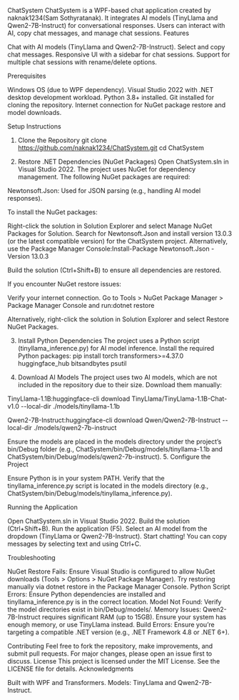 ChatSystem
ChatSystem is a WPF-based chat application created by naknak1234(Sam Sothyratanak). It integrates AI models (TinyLlama and Qwen2-7B-Instruct) for conversational responses. Users can interact with AI, copy chat messages, and manage chat sessions.
Features

Chat with AI models (TinyLlama and Qwen2-7B-Instruct).
Select and copy chat messages.
Responsive UI with a sidebar for chat sessions.
Support for multiple chat sessions with rename/delete options.

Prerequisites

Windows OS (due to WPF dependency).
Visual Studio 2022 with .NET desktop development workload.
Python 3.8+ installed.
Git installed for cloning the repository.
Internet connection for NuGet package restore and model downloads.

Setup Instructions
1. Clone the Repository
git clone https://github.com/naknak1234/ChatSystem.git
cd ChatSystem

2. Restore .NET Dependencies (NuGet Packages)
Open ChatSystem.sln in Visual Studio 2022. The project uses NuGet for dependency management. The following NuGet packages are required:

Newtonsoft.Json: Used for JSON parsing (e.g., handling AI model responses).

To install the NuGet packages:

Right-click the solution in Solution Explorer and select Manage NuGet Packages for Solution.
Search for Newtonsoft.Json and install version 13.0.3 (or the latest compatible version) for the ChatSystem project.
Alternatively, use the Package Manager Console:Install-Package Newtonsoft.Json -Version 13.0.3


Build the solution (Ctrl+Shift+B) to ensure all dependencies are restored.

If you encounter NuGet restore issues:

Verify your internet connection.
Go to Tools > NuGet Package Manager > Package Manager Console and run:dotnet restore


Alternatively, right-click the solution in Solution Explorer and select Restore NuGet Packages.

3. Install Python Dependencies
The project uses a Python script (tinyllama_inference.py) for AI model inference. Install the required Python packages:
pip install torch transformers>=4.37.0 huggingface_hub bitsandbytes psutil

4. Download AI Models
The project uses two AI models, which are not included in the repository due to their size. Download them manually:

TinyLlama-1.1B:huggingface-cli download TinyLlama/TinyLlama-1.1B-Chat-v1.0 --local-dir ./models/tinyllama-1.1b


Qwen2-7B-Instruct:huggingface-cli download Qwen/Qwen2-7B-Instruct --local-dir ./models/qwen2-7b-instruct



Ensure the models are placed in the models directory under the project’s bin/Debug folder (e.g., ChatSystem/bin/Debug/models/tinyllama-1.1b and ChatSystem/bin/Debug/models/qwen2-7b-instruct).
5. Configure the Project

Ensure Python is in your system PATH.
Verify that the tinyllama_inference.py script is located in the models directory (e.g., ChatSystem/bin/Debug/models/tinyllama_inference.py).

Running the Application

Open ChatSystem.sln in Visual Studio 2022.
Build the solution (Ctrl+Shift+B).
Run the application (F5).
Select an AI model from the dropdown (TinyLlama or Qwen2-7B-Instruct).
Start chatting! You can copy messages by selecting text and using Ctrl+C.

Troubleshooting

NuGet Restore Fails: Ensure Visual Studio is configured to allow NuGet downloads (Tools > Options > NuGet Package Manager). Try restoring manually via dotnet restore in the Package Manager Console.
Python Script Errors: Ensure Python dependencies are installed and tinyllama_inference.py is in the correct location.
Model Not Found: Verify the model directories exist in bin/Debug/models/.
Memory Issues: Qwen2-7B-Instruct requires significant RAM (up to 15GB). Ensure your system has enough memory, or use TinyLlama instead.
Build Errors: Ensure you’re targeting a compatible .NET version (e.g., .NET Framework 4.8 or .NET 6+).

Contributing
Feel free to fork the repository, make improvements, and submit pull requests. For major changes, please open an issue first to discuss.
License
This project is licensed under the MIT License. See the LICENSE file for details.
Acknowledgments

Built with WPF and Transformers.
Models: TinyLlama and Qwen2-7B-Instruct.

